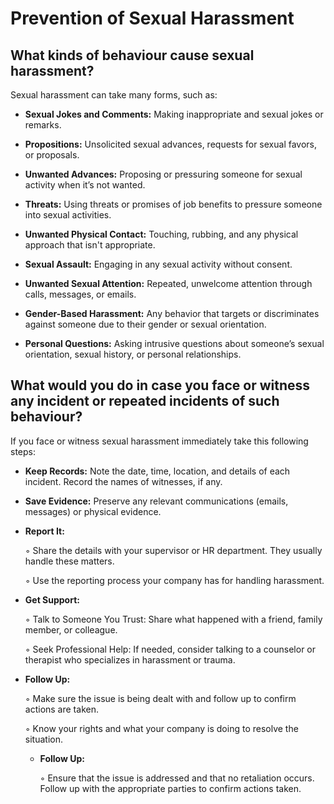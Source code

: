 # Prevention of Sexual Harassment

## What kinds of behaviour cause sexual harassment?

Sexual harassment can take many forms, such as:

* **Sexual Jokes and Comments:** Making inappropriate and sexual jokes or remarks.

* **Propositions:** Unsolicited sexual advances, requests for sexual favors, or proposals.

* **Unwanted Advances:** Proposing or pressuring someone for sexual activity when it’s not wanted.

* **Threats:** Using threats or promises of job benefits to pressure someone into sexual activities.

* **Unwanted Physical Contact:** Touching, rubbing, and any physical approach that isn't appropriate.

* **Sexual Assault:** Engaging in any sexual activity without consent.

* **Unwanted Sexual Attention:** Repeated, unwelcome attention through calls, messages, or emails.

* **Gender-Based Harassment:** Any behavior that targets or discriminates against someone due to their gender or sexual orientation.

* **Personal Questions:** Asking intrusive questions about someone’s sexual orientation, sexual history, or personal relationships.

## What would you do in case you face or witness any incident or repeated incidents of such behaviour?

If you face or witness sexual harassment immediately take this following steps:

* **Keep Records:** Note the date, time, location, and details of each incident. Record the names of witnesses, if any.

* **Save Evidence:** Preserve any relevant communications (emails, messages) or physical evidence.

* **Report It:**


    &#9702; Share the details with your supervisor or HR department. They usually handle these matters.

    &#9702; Use the reporting process your company has for handling harassment.



* **Get Support:**


    &#9702; Talk to Someone You Trust: Share what happened with a friend, family member, or colleague.

    &#9702; Seek Professional Help: If needed, consider talking to a counselor or therapist who specializes in harassment or trauma.

* **Follow Up:**

   &#9702; Make sure the issue is being dealt with and follow up to confirm actions are taken.

   &#9702; Know your rights and what your company is doing to resolve the situation.

   * **Follow Up:**

        &#9702; Ensure that the issue is addressed and that no retaliation occurs. Follow up with the appropriate parties to confirm actions taken.
